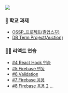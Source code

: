 ![](https://media.tenor.com/CZ6eoFdCszMAAAAM/simpson-homer.gif)
### 🏫 학교 과제
- [OSSP_프로젝트(졸업스꾸)](https://w00shh.github.io/graduate_skku_ossp/)
- [DB Term Project(Auction)](https://github.com/w00shh/db_term_project)
### 🧑‍💻 리액트 연습
- [#4 React Hook 연습](https://w00shh.github.io/react_practice_4/)
- [#5 Firebase 연동](https://w00shh.github.io/react_practice_5/)
- [#6 Validation](https://w00shh.github.io/react_practice_6/)
- [#7 Firebase 응용](https://w00shh.github.io/react_practice_7/)
- [#8 Firebase 응용 2](https://w00shh.github.io/react_practice_8/)
...
